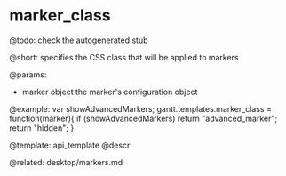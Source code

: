 marker_class
=============

@todo:
	check the autogenerated stub


@short: specifies the CSS class that will be applied to markers
	

@params:
- marker	object	the marker's configuration object

@example:
var showAdvancedMarkers;
gantt.templates.marker_class = function(marker){
    if (showAdvancedMarkers)
    return "advanced_marker";
    return "hidden";
}

@template:	api_template
@descr:

@related: desktop/markers.md

